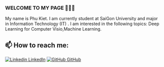 ### WELCOME TO MY PAGE 👋👋👋
My name is Phu Kiet. I am currently student at SaiGon University and major in Information Technology (IT) . I am interested in the following topics: Deep Learning for Computer Visio,Machine Learning.<br>
## 📫 How to reach me: 

[![Linkedin](https://i.stack.imgur.com/gVE0j.png) LinkedIn](https://www.linkedin.com/in/kiet-truong-63b302306/) [![GitHub](https://i.stack.imgur.com/tskMh.png) GitHub]() 
